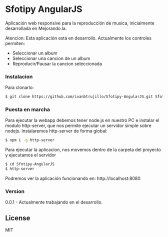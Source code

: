Sfotipy AngularJS
================

Aplicación web responsive para la reproducción de musica, inicialmente desarrollada en Mejorando.la.

Atencion: Esta aplicación está en desarrollo. Actualmente los controles permiten:
* Seleccionar un album
* Seleccionar una cancion de un album
* Reproducir/Pausar la cancion seleccionada

### Instalacion
Para clonarlo:
```sh
$ git clone https://github.com/ivanbtrujillo/Sfotipy-AngularJS.git Sfotipy-AngularJS
```

### Puesta en marcha
Para ejecutar la webapp debemos tener node.js en nuestro PC e instalar el modulo http-server, que nos permite ejecutar un servidor simple sobre nodejs.
Instalaremos http-server de forma global:

```sh
$ npm i -g http-server
```

Para ejecutar la aplicacion, nos movemos dentro de la carpeta del proyecto y ejecutamos el servidor

```sh
$ cd Sfotipy-AngularJS
$ http-server
```

Podremos ver la aplicación funcionando en: http://localhost:8080

### Version
0.0.1  - Actualmente trabajando en el desarrollo.

License
----
MIT
